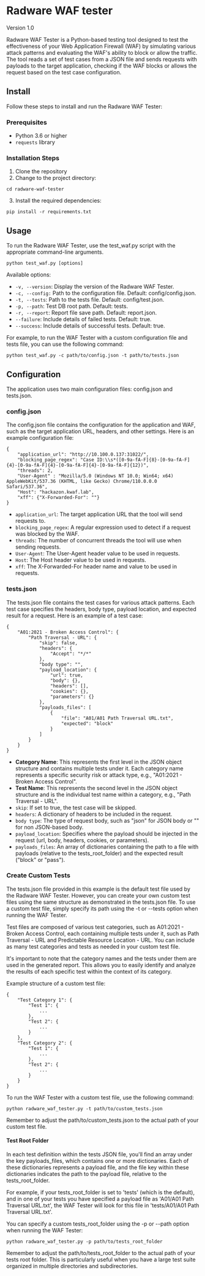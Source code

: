# Radware WAF tester

Version 1.0

Radware WAF Tester is a Python-based testing tool designed to test the effectiveness of your Web Application Firewall (WAF) by simulating various attack patterns and evaluating the WAF's ability to block or allow the traffic. The tool reads a set of test cases from a JSON file and sends requests with payloads to the target application, checking if the WAF blocks or allows the request based on the test case configuration.

## Install

Follow these steps to install and run the Radware WAF Tester:

### Prerequisites

- Python 3.6 or higher
- `requests` library

### Installation Steps
1. Clone the repository
2. Change to the project directory:
```
cd radware-waf-tester
```
3. Install the required dependencies:
```
pip install -r requirements.txt
```

## Usage

To run the Radware WAF Tester, use the test_waf.py script with the appropriate command-line arguments.

```
python test_waf.py [options]
```
Available options:
- `-v, --version`: Display the version of the Radware WAF Tester.
- `-c, --config:` Path to the configuration file. Default: config/config.json.
- `-t, --tests`: Path to the tests file. Default: config/test.json.
- `-p, --path`: Test DB root path. Default: tests.
- `-r, --report`: Report file save path. Default: report.json.
- `--failure`: Include details of failed tests. Default: true.
- `--success`: Include details of successful tests. Default: true.

For example, to run the WAF Tester with a custom configuration file and tests file, you can use the following command:
```
python test_waf.py -c path/to/config.json -t path/to/tests.json
```


## Configuration

The application uses two main configuration files: config.json and tests.json.

### config.json
The config.json file contains the configuration for the application and WAF, such as the target application URL, headers, and other settings. Here is an example configuration file:
```
{
    "application_url": "http://10.100.0.137:31022/",
    "blocking_page_regex": "Case ID:\\s*([0-9a-fA-F]{8}-[0-9a-fA-F]{4}-[0-9a-fA-F]{4}-[0-9a-fA-F]{4}-[0-9a-fA-F]{12})",
    "threads": 2,
    "User-Agent" : "Mozilla/5.0 (Windows NT 10.0; Win64; x64) AppleWebKit/537.36 (KHTML, like Gecko) Chrome/110.0.0.0 Safari/537.36",
    "Host": "hackazon.kwaf.lab",
    "xff": {"X-Forwarded-For": ""}
}   
```
- `application_url`: The target application URL that the tool will send requests to.
- `blocking_page_regex`: A regular expression used to detect if a request was blocked by the WAF.
- `threads`: The number of concurrent threads the tool will use when sending requests.
- `User-Agent`: The User-Agent header value to be used in requests.
- `Host`: The Host header value to be used in requests.
- `xff`: The X-Forwarded-For header name and value to be used in requests.

### tests.json
The tests.json file contains the test cases for various attack patterns. Each test case specifies the headers, body type, payload location, and expected result for a request. Here is an example of a test case:

```
{
    "A01:2021 - Broken Access Control": {
        "Path Traversal - URL": {
            "skip": false,
            "headers": {
                "Accept": "*/*"
            },
            "body type": "",
            "payload_location": {
                "url": true,
                "body": {},
                "headers": [],
                "cookies": {},
                "parameters": {}
            },
            "payloads_files": [
                {
                    "file": "A01/A01 Path Traversal URL.txt",
                    "expected": "block"
                }
            ]
        }
    }
}
```
- **Category Name**: This represents the first level in the JSON object structure and contains multiple tests under it. Each category name represents a specific security risk or attack type, e.g., "A01:2021 - Broken Access Control".
- **Test Name**: This represents the second level in the JSON object structure and is the individual test name within a category, e.g., "Path Traversal - URL".
- `skip`: If set to true, the test case will be skipped.
- `headers`: A dictionary of headers to be included in the request.
- `body type`: The type of request body, such as "json" for JSON body or "" for non JSON-based body.
- `payload_location`: Specifies where the payload should be injected in the request (url, body, headers, cookies, or parameters).
- `payloads_files`: An array of dictionaries containing the path to a file with payloads (relative to the tests_root_folder) and the expected result ("block" or "pass").
### Create Custom Tests

The tests.json file provided in this example is the default test file used by the Radware WAF Tester. However, you can create your own custom test files using the same structure as demonstrated in the tests.json file. To use a custom test file, simply specify its path using the -t or --tests option when running the WAF Tester.

Test files are composed of various test categories, such as A01:2021 - Broken Access Control, each containing multiple tests under it, such as Path Traversal - URL and Predictable Resource Location - URL. You can include as many test categories and tests as needed in your custom test file.

It's important to note that the category names and the tests under them are used in the generated report. This allows you to easily identify and analyze the results of each specific test within the context of its category.

Example structure of a custom test file:

```
{
    "Test Category 1": {
        "Test 1": {
            ...
        },
        "Test 2": {
            ...
        }
    },
    "Test Category 2": {
        "Test 1": {
            ...
        },
        "Test 2": {
            ...
        }
    }
}
```
To run the WAF Tester with a custom test file, use the following command:

```
python radware_waf_tester.py -t path/to/custom_tests.json
```
Remember to adjust the path/to/custom_tests.json to the actual path of your custom test file.

#### Test Root Folder

In each test definition within the tests JSON file, you'll find an array under the key payloads_files, which contains one or more dictionaries. Each of these dictionaries represents a payload file, and the file key within these dictionaries indicates the path to the payload file, relative to the tests_root_folder.

For example, if your tests_root_folder is set to 'tests' (which is the default), and in one of your tests you have specified a payload file as 'A01/A01 Path Traversal URL.txt', the WAF Tester will look for this file in 'tests/A01/A01 Path Traversal URL.txt'.

You can specify a custom tests_root_folder using the -p or --path option when running the WAF Tester:

```
python radware_waf_tester.py -p path/to/tests_root_folder
```

Remember to adjust the path/to/tests_root_folder to the actual path of your tests root folder. This is particularly useful when you have a large test suite organized in multiple directories and subdirectories.
